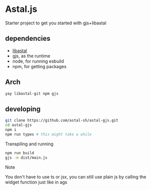 # Astal.js

Starter project to get you started with gjs+libastal

## dependencies

- [libastal](https://github.com/astal-sh/libastal)
- gjs, as the runtime
- node, for running esbuild
- npm, for getting packages

## Arch

```bash
yay libastal-git npm gjs

```

## developing

```bash
git clone https://github.com/astal-sh/astal-gjs.git
cd astal-gjs
npm i
npm run types # this might take a while
```

Transpiling and running

```bash
npm run build
gjs -m dist/main.js
```

> [!NOTE]
> You don't have to use ts or jsx, you can still use plain js
> by calling the widget function just like in ags
